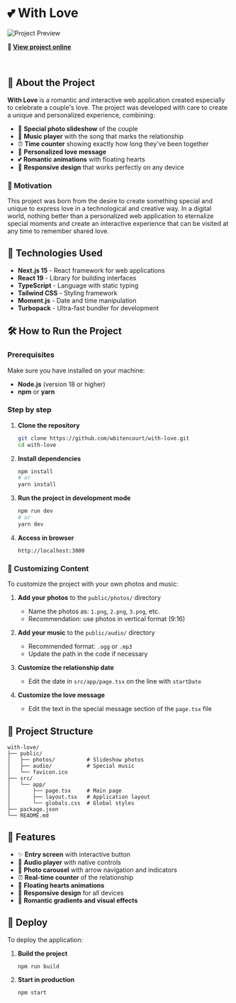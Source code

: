 # 💕 With Love

![Project Preview](https://github.com/user-attachments/assets/adee83dd-cec1-4cc5-ad19-ee9023bc3f9f)
<br/>

**🔗 [View project online](https://withlove.wbitencourt.dev)**

<br/>

## 💝 About the Project

**With Love** is a romantic and interactive web application created especially to celebrate a couple's love. The project was developed with care to create a unique and personalized experience, combining:

- 📸 **Special photo slideshow** of the couple
- 🎵 **Music player** with the song that marks the relationship
- ⏰ **Time counter** showing exactly how long they've been together
- 💌 **Personalized love message**
- 💕 **Romantic animations** with floating hearts
- 📱 **Responsive design** that works perfectly on any device

### 🎯 Motivation

This project was born from the desire to create something special and unique to express love in a technological and creative way. In a digital world, nothing better than a personalized web application to eternalize special moments and create an interactive experience that can be visited at any time to remember shared love.

## 🚀 Technologies Used

- **Next.js 15** - React framework for web applications
- **React 19** - Library for building interfaces
- **TypeScript** - Language with static typing
- **Tailwind CSS** - Styling framework
- **Moment.js** - Date and time manipulation
- **Turbopack** - Ultra-fast bundler for development

## 🛠️ How to Run the Project

### Prerequisites

Make sure you have installed on your machine:

- **Node.js** (version 18 or higher)
- **npm** or **yarn**

### Step by step

1. **Clone the repository**

   ```bash
   git clone https://github.com/wbitencourt/with-love.git
   cd with-love
   ```

2. **Install dependencies**

   ```bash
   npm install
   # or
   yarn install
   ```

3. **Run the project in development mode**

   ```bash
   npm run dev
   # or
   yarn dev
   ```

4. **Access in browser**
   ```
   http://localhost:3000
   ```

### 🎵 Customizing Content

To customize the project with your own photos and music:

1. **Add your photos** to the `public/photos/` directory

   - Name the photos as: `1.png`, `2.png`, `3.png`, etc.
   - Recommendation: use photos in vertical format (9:16)

2. **Add your music** to the `public/audio/` directory

   - Recommended format: `.ogg` or `.mp3`
   - Update the path in the code if necessary

3. **Customize the relationship date**

   - Edit the date in `src/app/page.tsx` on the line with `startDate`

4. **Customize the love message**
   - Edit the text in the special message section of the `page.tsx` file

## 📁 Project Structure

```
with-love/
├── public/
│   ├── photos/          # Slideshow photos
│   ├── audio/           # Special music
│   └── favicon.ico
├── src/
│   └── app/
│       ├── page.tsx     # Main page
│       ├── layout.tsx   # Application layout
│       └── globals.css  # Global styles
├── package.json
└── README.md
```

## 🌟 Features

- ✨ **Entry screen** with interactive button
- 🎵 **Audio player** with native controls
- 📸 **Photo carousel** with arrow navigation and indicators
- ⏰ **Real-time counter** of the relationship
- 💫 **Floating hearts animations**
- 📱 **Responsive design** for all devices
- 🎨 **Romantic gradients and visual effects**

## 🚀 Deploy

To deploy the application:

1. **Build the project**

   ```bash
   npm run build
   ```

2. **Start in production**
   ```bash
   npm start
   ```
